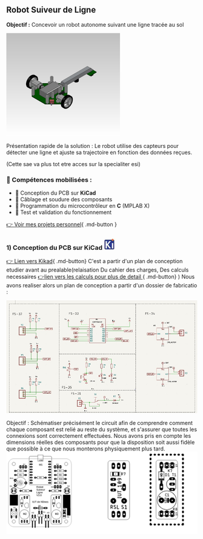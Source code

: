 ##  Robot Suiveur de Ligne  
**Objectif :** Concevoir un robot autonome suivant une ligne tracée au sol  

![Representation 3d robot](images/robot.png)


Présentation rapide de la solution : Le robot utilise des capteurs pour détecter une ligne et ajuste sa trajectoire en fonction des données reçues.

(Cette sae va plus tot etre acces sur la specialiter esi)

### 🔧 Compétences mobilisées :  
- 🔹 Conception du PCB sur **KiCad**  
- 🔹 Câblage et soudure des composants  
- 🔹 Programmation du microcontrôleur en **C** 
(MPLAB X)   
- 🔹 Test et validation du fonctionnement  

[👉 Voir mes projets personnel](projet_realiser.md){ .md-button }

### 1) Conception du PCB sur **KiCad**   ![alt text](<images/image kikad.jpg>)
[👉 Lien vers Kikad](phttps://www.kicad.org/){ .md-button}
C'est a partir d'un plan de conception etudier avant au prealable(relaisation Du cahier des charges, Des calculs necessaires [👉lien vers les calculs pour plus de detail ](cahier.md){ .md-button} ) Nous avons realiser alors un plan de conception a partir d'un dossier de fabricatio :




 ![qchema final](<images/schema kikad.png>)


 Objectif : Schématiser précisément le circuit afin de comprendre comment chaque composant est relié au reste du système, et s'assurer que toutes les connexions sont correctement effectuées. Nous avons pris en compte les dimensions réelles des composants pour que la disposition soit aussi fidèle que possible à ce que nous monterons physiquement plus tard. ![plan de fabrication ](images/aplan.png)
 
